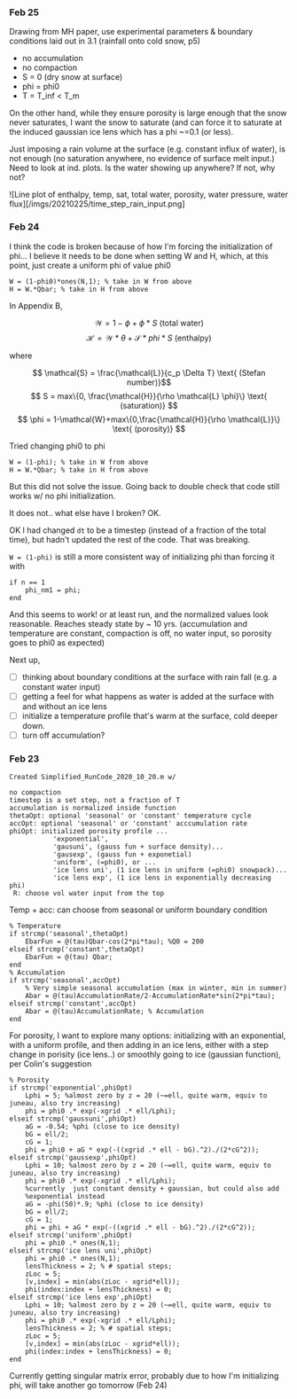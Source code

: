 ### Feb 25

Drawing from MH paper, use experimental parameters & boundary conditions laid out in 3.1 (rainfall onto cold snow, p5)

- no accumulation
- no compaction
- S = 0 (dry snow at surface)
- phi = phi0
- T = T_inf < T_m

On the other hand, while they ensure porosity is large enough that the snow never saturates, I want the snow to saturate (and can force it to saturate at the induced gaussian ice lens which has a phi \~=0.1 (or less).

Just imposing a rain volume at the surface (e.g. constant influx of water), is not enough (no saturation anywhere, no evidence of surface melt input.) Need to look at ind. plots. Is the water showing up anywhere? If not, why not?

![Line plot of enthalpy, temp, sat, total water, porosity, water pressure, water flux][/imgs/20210225/time_step_rain_input.png] 

### Feb 24

I think the code is broken because of how I'm forcing the initialization of phi... I believe it needs to be done when setting W and H, which, at this point, just create a uniform phi of value phi0

```
W = (1-phi0)*ones(N,1); % take in W from above
H = W.*Qbar; % take in H from above
```

In Appendix B, 

$$ \mathcal{W} = 1 - \phi + \phi*S \text{ (total water)}$$ $$ \mathcal{H} = \mathcal{W}*\theta + \mathcal{S}*phi*S \text{ (enthalpy)}$$

where

$$ \mathcal{S} = \frac{\mathcal{L}}{c_p \Delta T} \text{ (Stefan number)}$$ $$ S = max\{0, \frac{\mathcal{H}}{\rho \mathcal{L} \phi}\} \text{ (saturation)} $$ $$ \phi = 1-\mathcal{W}+max\{0,\frac{\mathcal{H}}{\rho \mathcal{L}}\} \text{ (porosity)} $$

Tried changing phi0 to phi
      
```
W = (1-phi); % take in W from above
H = W.*Qbar; % take in H from above
```

But this did not solve the issue. Going back to double check that code still works w/ no phi initialization.

It does not.. what else have I broken? OK.

OK I had changed `dt` to be a timestep (instead of a fraction of the total time), but hadn't updated the rest of the code. That was breaking.

`W = (1-phi)` is still a more consistent way of initializing phi than forcing it with 

```
if n == 1
	phi_nm1 = phi;
end
```

And this seems to work! or at least run, and the normalized values look reasonable. Reaches steady state by ~ 10 yrs. (accumulation and temperature are constant, compaction is off, no water input, so porosity goes to phi0 as expected)

Next up, 
- [ ] thinking about boundary conditions at the surface with rain fall (e.g. a constant water input) 
- [ ] getting a feel for what happens as water is added at the surface with and without an ice lens
- [ ] initialize a temperature profile that's warm at the surface, cold deeper down.
- [ ] turn off accumulation?

### Feb 23

	Created Simplified_RunCode_2020_10_20.m w/

```
no compaction
timestep is a set step, not a fraction of T
accumulation is normalized inside function
thetaOpt: optional 'seasonal' or 'constant' temperature cycle
accOpt: optional 'seasonal' or 'constant' acccumulation rate
phiOpt: initialized porosity profile ...
           'exponential', 
           'gausuni', (gauss fun + surface density)...
           'gausexp', (gauss fun + exponetial)
           'uniform', (=phi0), or ...
           'ice lens uni', (1 ice lens in uniform (=phi0) snowpack)...
           'ice lens exp', (1 ice lens in exponentially decreasing phi)
 R: choose vol water input from the top
 ```

Temp + acc: can choose from seasonal or uniform boundary condition
```
% Temperature
if strcmp('seasonal',thetaOpt)
    EbarFun = @(tau)Qbar-cos(2*pi*tau); %Q0 = 200
elseif strcmp('constant',thetaOpt)
    EbarFun = @(tau) Qbar;
end
% Accumulation
if strcmp('seasonal',accOpt)
    % Very simple seasonal accumulation (max in winter, min in summer)
    Abar = @(tau)AccumulationRate/2-AccumulationRate*sin(2*pi*tau); 
elseif strcmp('constant',accOpt)
    Abar = @(tau)AccumulationRate; % Accumulation
end
```

For porosity, I want to explore many options: initializing with an exponential, with a uniform profile, and then adding in an ice lens, either with a step change in porisity (ice lens..) or smoothly going to ice (gaussian function), per Colin's suggestion

```
% Porosity
if strcmp('exponential',phiOpt)
    Lphi = 5; %almost zero by z = 20 (~=ell, quite warm, equiv to juneau, also try increasing)
    phi = phi0 .* exp(-xgrid .* ell/Lphi);
elseif strcmp('gaussuni',phiOpt)
    aG = -0.54; %phi (close to ice density)
    bG = ell/2;
    cG = 1;
    phi = phi0 + aG * exp(-((xgrid .* ell - bG).^2)./(2*cG^2));
elseif strcmp('gaussexp',phiOpt)
    Lphi = 10; %almost zero by z = 20 (~=ell, quite warm, equiv to juneau, also try increasing)
    phi = phi0 .* exp(-xgrid .* ell/Lphi);
    %currently  just constant density + gaussian, but could also add
    %exponential instead
    aG = -phi(50)*.9; %phi (close to ice density)
    bG = ell/2;
    cG = 1;
    phi = phi + aG * exp(-((xgrid .* ell - bG).^2)./(2*cG^2));
elseif strcmp('uniform',phiOpt)
    phi = phi0 .* ones(N,1); 
elseif strcmp('ice lens uni',phiOpt)
    phi = phi0 .* ones(N,1);
    lensThickness = 2; % # spatial steps;
    zLoc = 5;
    [v,index] = min(abs(zLoc - xgrid*ell));
    phi(index:index + lensThickness) = 0;
elseif strcmp('ice lens exp',phiOpt)
    Lphi = 10; %almost zero by z = 20 (~=ell, quite warm, equiv to juneau, also try increasing)
    phi = phi0 .* exp(-xgrid .* ell/Lphi);
    lensThickness = 2; % # spatial steps;
    zLoc = 5;
    [v,index] = min(abs(zLoc - xgrid*ell));
    phi(index:index + lensThickness) = 0;
end 
```

Currently getting singular matrix error, probably due to how I'm initializing phi, will take another go tomorrow (Feb 24)